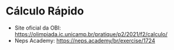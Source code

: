 # Cálculo Rápido
- Site oficial da OBI: https://olimpiada.ic.unicamp.br/pratique/p2/2021/f2/calculo/
- Neps Academy: https://neps.academy/br/exercise/1724